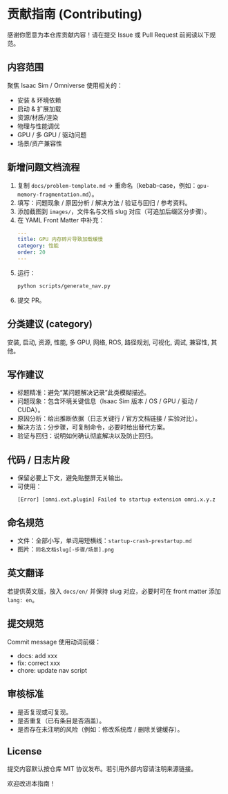 # 贡献指南 (Contributing)

感谢你愿意为本仓库贡献内容！请在提交 Issue 或 Pull Request 前阅读以下规范。

## 内容范围
聚焦 Isaac Sim / Omniverse 使用相关的：
- 安装 & 环境依赖
- 启动 & 扩展加载
- 资源/材质/渲染
- 物理与性能调优
- GPU / 多 GPU / 驱动问题
- 场景/资产兼容性

## 新增问题文档流程
1. 复制 `docs/problem-template.md` → 重命名（kebab-case，例如：`gpu-memory-fragmentation.md`）。
2. 填写：问题现象 / 原因分析 / 解决方法 / 验证与回归 / 参考资料。
3. 添加截图到 `images/`，文件名与文档 slug 对应（可追加后缀区分步骤）。
4. 在 YAML Front Matter 中补充：
   ```yaml
   ---
   title: GPU 内存碎片导致加载缓慢
   category: 性能
   order: 20
   ---
   ```
5. 运行：
   ```bash
   python scripts/generate_nav.py
   ```
6. 提交 PR。

## 分类建议 (category)
安装, 启动, 资源, 性能, 多 GPU, 网络, ROS, 路径规划, 可视化, 调试, 兼容性, 其他。

## 写作建议
- 标题精准：避免“某问题解决记录”此类模糊描述。
- 问题现象：包含环境关键信息（Isaac Sim 版本 / OS / GPU / 驱动 / CUDA）。
- 原因分析：给出推断依据（日志关键行 / 官方文档链接 / 实验对比）。
- 解决方法：分步骤，可复制命令，必要时给出替代方案。
- 验证与回归：说明如何确认彻底解决以及防止回归。

## 代码 / 日志片段
- 保留必要上下文，避免贴整屏无关输出。
- 可使用：
  ```
  [Error] [omni.ext.plugin] Failed to startup extension omni.x.y.z
  ```

## 命名规范
- 文件：全部小写，单词用短横线：`startup-crash-prestartup.md`
- 图片：`同名文档slug[-步骤/场景].png`

## 英文翻译
若提供英文版，放入 `docs/en/` 并保持 slug 对应，必要时可在 front matter 添加 `lang: en`。

## 提交规范
Commit message 使用动词前缀：
- docs: add xxx
- fix: correct xxx
- chore: update nav script

## 审核标准
- 是否复现或可复现。
- 是否重复（已有条目是否涵盖）。
- 是否存在未注明的风险（例如：修改系统库 / 删除关键缓存）。

## License
提交内容默认按仓库 MIT 协议发布。若引用外部内容请注明来源链接。

欢迎改进本指南！
